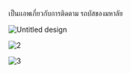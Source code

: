 เป็นเเอพเกี่ยวกับการติดตาม รถบัสของมหาลัย

![Untitled design](https://user-images.githubusercontent.com/93056207/212537188-a7cac268-ba35-4cd3-a3a8-c62f072b34c0.png)

![2](https://user-images.githubusercontent.com/93056207/212538328-7e0c254b-8d5d-4e65-89e2-08511946084a.png)

![3](https://user-images.githubusercontent.com/93056207/212538355-c9e1a422-9e20-46e5-9cbe-0efe34dd1398.png)


